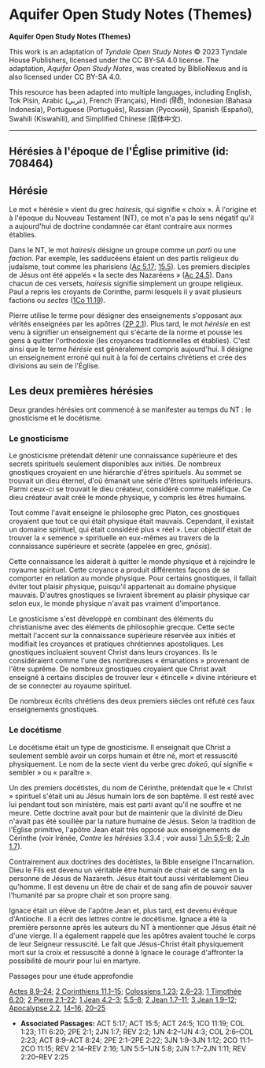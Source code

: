 # Aquifer Open Study Notes (Themes)

**Aquifer Open Study Notes (Themes)**

This work is an adaptation of *Tyndale Open Study Notes* © 2023 Tyndale House Publishers, licensed under the CC BY\-SA 4\.0 license. The adaptation, *Aquifer Open Study Notes*, was created by BiblioNexus and is also licensed under CC BY\-SA 4\.0\.

This resource has been adapted into multiple languages, including English, Tok Pisin, Arabic (عربي), French (Français), Hindi (हिंदी), Indonesian (Bahasa Indonesia), Portuguese (Português), Russian (Русский), Spanish (Español), Swahili (Kiswahili), and Simplified Chinese (简体中文).



--------------------------------

## Hérésies à l'époque de l'Église primitive (id: 708464)

Hérésie
-------

Le mot « hérésie » vient du grec *hairesis*, qui signifie « choix ». À l'origine et à l'époque du Nouveau Testament (NT), ce mot n'a pas le sens négatif qu'il a aujourd'hui de doctrine condamnée car étant contraire aux normes établies. 

Dans le NT, le mot *hairesis* désigne un groupe comme un *parti* ou une *faction*. Par exemple, les sadducéens étaient un des partis religieux du judaïsme, tout comme les pharisiens ([Ac 5\.17](https://ref.ly/Acts5:17); [15\.5](https://ref.ly/Acts15:5)). Les premiers disciples de Jésus ont été appelés « la secte des Nazaréens » ([Ac 24\.5](https://ref.ly/Acts24:5)). Dans chacun de ces versets, *hairesis* signifie simplement un groupe religieux. Paul a repris les croyants de Corinthe, parmi lesquels il y avait plusieurs factions ou *sectes* ([1Co 11\.19](https://ref.ly/1Cor11:19)). 

Pierre utilise le terme pour désigner des enseignements s'opposant aux vérités enseignées par les apôtres ([2P 2\.1](https://ref.ly/2Pet2:1)). Plus tard, le mot *hérésie* en est venu à signifier un enseignement qui s'écarte de la norme et pousse les gens à quitter l'orthodoxie (les croyances traditionnelles et établies). C'est ainsi que le terme *hérésie* est généralement compris aujourd'hui. Il désigne un enseignement erroné qui nuit à la foi de certains chrétiens et crée des divisions au sein de l'Église.

Les deux premières hérésies
---------------------------

Deux grandes hérésies ont commencé à se manifester au temps du NT : le gnosticisme et le docétisme.

### Le gnosticisme

Le gnosticisme prétendait détenir une connaissance supérieure et des secrets spirituels seulement disponibles aux initiés. De nombreux gnostiques croyaient en une hiérarchie d'êtres spirituels. Au sommet se trouvait un dieu éternel, d'où émanait une série d'êtres spirituels inférieurs. Parmi ceux\-ci se trouvait le dieu créateur, considéré comme maléfique. Ce dieu créateur avait créé le monde physique, y compris les êtres humains.

Tout comme l'avait enseigné le philosophe grec Platon, ces gnostiques croyaient que tout ce qui était physique était mauvais. Cependant, il existait un domaine spirituel, qui était considéré plus « réel ». Leur objectif était de trouver la « semence » spirituelle en eux\-mêmes au travers de la connaissance supérieure et secrète (appelée en grec, *gnōsis*).

Cette connaissance les aiderait à quitter le monde physique et à rejoindre le royaume spirituel. Cette croyance a produit différentes façons de se comporter en relation au monde physique. Pour certains gnostiques, il fallait éviter tout plaisir physique, puisqu'il appartenait au domaine physique mauvais. D'autres gnostiques se livraient librement au plaisir physique car selon eux, le monde physique n'avait pas vraiment d'importance.

Le gnosticisme s'est développé en combinant des éléments du christianisme avec des éléments de philosophie grecque. Cette secte mettait l'accent sur la connaissance supérieure réservée aux initiés et modifiait les croyances et pratiques chrétiennes apostoliques. Les gnostiques incluaient souvent Christ dans leurs croyances. Ils le considéraient comme l'une des nombreuses « émanations » provenant de l'être suprême. De nombreux gnostiques croyaient que Christ avait enseigné à certains disciples de trouver leur « étincelle » divine intérieure et de se connecter au royaume spirituel.

De nombreux écrits chrétiens des deux premiers siècles ont réfuté ces faux enseignements gnostiques.

### Le docétisme

Le docétisme était un type de gnosticisme. Il enseignait que Christ a seulement semblé avoir un corps humain et être né, mort et ressuscité physiquement. Le nom de la secte vient du verbe grec *dokeō*, qui signifie « sembler » ou « paraître ».

Un des premiers docétistes, du nom de Cérinthe, prétendait que le « Christ » spirituel s'était uni au Jésus humain lors de son baptême. Il est resté avec lui pendant tout son ministère, mais est parti avant qu'il ne souffre et ne meure. Cette doctrine avait pour but de maintenir que la divinité de Dieu n'avait pas été souillée par la nature humaine de Jésus. Selon la tradition de l'Église primitive, l'apôtre Jean était très opposé aux enseignements de Cérinthe (voir Irénée, *Contre les hérésies* 3\.3\.4 ; voir aussi [1 Jn 5\.5–8](https://ref.ly/1John5:5-1John5:8); [2 Jn 1\.7](https://ref.ly/2John1:7)).

Contrairement aux doctrines des docétistes, la Bible enseigne l'Incarnation. Dieu le Fils est devenu un véritable être humain de chair et de sang en la personne de Jésus de Nazareth. Jésus était tout aussi véritablement Dieu qu'homme. Il est devenu un être de chair et de sang afin de pouvoir sauver l'humanité par sa propre chair et son propre sang.

Ignace était un élève de l'apôtre Jean et, plus tard, est devenu évêque d'Antioche. Il a écrit des lettres contre le docétisme. Ignace a été la première personne après les auteurs du NT à mentionner que Jésus était né d'une vierge. Il a également rappelé que les apôtres avaient touché le corps de leur Seigneur ressuscité. Le fait que Jésus\-Christ était physiquement mort sur la croix et ressuscité a donné à Ignace le courage d'affronter la possibilité de mourir pour lui en martyre.

Passages pour une étude approfondie

[Actes 8\.9–24](https://ref.ly/Acts8:9-Acts8:24); [2 Corinthiens 11\.1–15](https://ref.ly/2Cor11:1-2Cor11:15); [Colossiens 1\.23](https://ref.ly/Col1:23); [2\.6–23](https://ref.ly/Col2:6-Col2:23); [1 Timothée 6\.20](https://ref.ly/1Tim6:20); [2 Pierre 2\.1–22](https://ref.ly/2Pet2:1-2Pet2:22); [1 Jean 4\.2–3](https://ref.ly/1John4:2-1John4:3); [5\.5–8](https://ref.ly/1John5:5-1John5:8); [2 Jean 1\.7–11](https://ref.ly/2John1:7-2John1:11); [3 Jean 1\.9–12](https://ref.ly/3John1:9-3John1:12); [Apocalypse 2\.2](https://ref.ly/Rev2:2), [14–16](https://ref.ly/Rev2:14-Rev2:16), [20–25](https://ref.ly/Rev2:20-Rev2:25)

* **Associated Passages:** ACT 5:17; ACT 15:5; ACT 24:5; 1CO 11:19; COL 1:23; 1TI 6:20; 2PE 2:1; 2JN 1:7; REV 2:2; 1JN 4:2–1JN 4:3; COL 2:6–COL 2:23; ACT 8:9–ACT 8:24; 2PE 2:1–2PE 2:22; 3JN 1:9–3JN 1:12; 2CO 11:1–2CO 11:15; REV 2:14–REV 2:16; 1JN 5:5–1JN 5:8; 2JN 1:7–2JN 1:11; REV 2:20–REV 2:25

